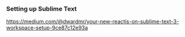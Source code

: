 
### Setting up Sublime Text
https://medium.com/@dwardmr/your-new-reactjs-on-sublime-text-3-workspace-setup-9ce87c12e93a
